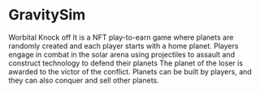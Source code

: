 # GravitySim
Worbital Knock off 
It is a NFT play-to-earn game where planets are randomly created and each player starts with a home planet. Players engage in combat in the solar arena using projectiles to assault and construct technology to defend their planets 
The planet of the loser is awarded to the victor of the conflict.
Planets can be built by players, and they can also conquer and sell other planets.
